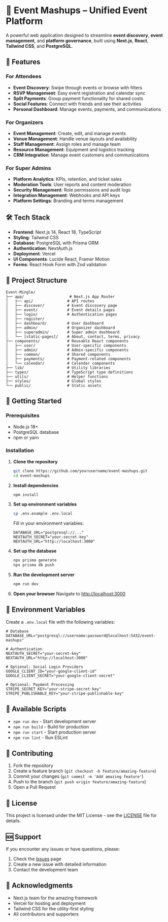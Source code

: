 # 🎉 Event Mashups – Unified Event Platform

A powerful web application designed to streamline **event discovery**, **event management**, and **platform governance**, built using **Next.js**, **React**, **Tailwind CSS**, and **PostgreSQL**.

## 🚀 Features

### For Attendees
- **Event Discovery**: Swipe through events or browse with filters
- **RSVP Management**: Easy event registration and calendar sync
- **Split Payments**: Group payment functionality for shared costs
- **Social Features**: Connect with friends and see their activities
- **Personal Dashboard**: Manage events, payments, and communications

### For Organizers
- **Event Management**: Create, edit, and manage events
- **Venue Management**: Handle venue layouts and availability
- **Staff Management**: Assign roles and manage team
- **Resource Management**: Equipment and logistics tracking
- **CRM Integration**: Manage event customers and communications

### For Super Admins
- **Platform Analytics**: KPIs, retention, and ticket sales
- **Moderation Tools**: User reports and content moderation
- **Security Management**: Role permissions and audit logs
- **Integration Management**: Webhooks and API keys
- **Platform Settings**: Branding and terms management

## 🛠️ Tech Stack

- **Frontend**: Next.js 14, React 18, TypeScript
- **Styling**: Tailwind CSS
- **Database**: PostgreSQL with Prisma ORM
- **Authentication**: NextAuth.js
- **Deployment**: Vercel
- **UI Components**: Lucide React, Framer Motion
- **Forms**: React Hook Form with Zod validation

## 📁 Project Structure

```
Event-Mingle/
├── app/                    # Next.js App Router
│   ├── api/               # API routes
│   ├── discover/          # Event discovery page
│   ├── event/             # Event details pages
│   ├── login/             # Authentication pages
│   ├── register/
│   ├── dashboard/         # User dashboard
│   ├── admin/             # Organizer dashboard
│   ├── superadmin/        # Super admin dashboard
│   └── [static-pages]/    # About, contact, terms, privacy
├── components/            # Reusable React components
│   ├── user/              # User-specific components
│   ├── admin/             # Admin-specific components
│   ├── common/            # Shared components
│   ├── payments/          # Payment-related components
│   └── calendar/          # Calendar components
├── lib/                   # Utility libraries
├── types/                 # TypeScript type definitions
├── utils/                 # Helper functions
├── styles/                # Global styles
└── public/                # Static assets
```

## 🚀 Getting Started

### Prerequisites
- Node.js 18+ 
- PostgreSQL database
- npm or yarn

### Installation

1. **Clone the repository**
   ```bash
   git clone https://github.com/yourusername/event-mashups.git
   cd event-mashups
   ```

2. **Install dependencies**
   ```bash
   npm install
   ```

3. **Set up environment variables**
   ```bash
   cp .env.example .env.local
   ```
   Fill in your environment variables:
   ```
   DATABASE_URL="postgresql://..."
   NEXTAUTH_SECRET="your-secret-key"
   NEXTAUTH_URL="http://localhost:3000"
   ```

4. **Set up the database**
   ```bash
   npx prisma generate
   npx prisma db push
   ```

5. **Run the development server**
   ```bash
   npm run dev
   ```

6. **Open your browser**
   Navigate to [http://localhost:3000](http://localhost:3000)

## 📝 Environment Variables

Create a `.env.local` file with the following variables:

```env
# Database
DATABASE_URL="postgresql://username:password@localhost:5432/event-mashups"

# Authentication
NEXTAUTH_SECRET="your-secret-key"
NEXTAUTH_URL="http://localhost:3000"

# Optional: Social Login Providers
GOOGLE_CLIENT_ID="your-google-client-id"
GOOGLE_CLIENT_SECRET="your-google-client-secret"

# Optional: Payment Processing
STRIPE_SECRET_KEY="your-stripe-secret-key"
STRIPE_PUBLISHABLE_KEY="your-stripe-publishable-key"
```

## 🧪 Available Scripts

- `npm run dev` - Start development server
- `npm run build` - Build for production
- `npm run start` - Start production server
- `npm run lint` - Run ESLint

## 🤝 Contributing

1. Fork the repository
2. Create a feature branch (`git checkout -b feature/amazing-feature`)
3. Commit your changes (`git commit -m 'Add amazing feature'`)
4. Push to the branch (`git push origin feature/amazing-feature`)
5. Open a Pull Request

## 📄 License

This project is licensed under the MIT License - see the [LICENSE](LICENSE) file for details.

## 🆘 Support

If you encounter any issues or have questions, please:

1. Check the [Issues](https://github.com/yourusername/eventmingle/issues) page
2. Create a new issue with detailed information
3. Contact the development team

## 🙏 Acknowledgments

- Next.js team for the amazing framework
- Vercel for hosting and deployment
- Tailwind CSS for the utility-first styling
- All contributors and supporters 